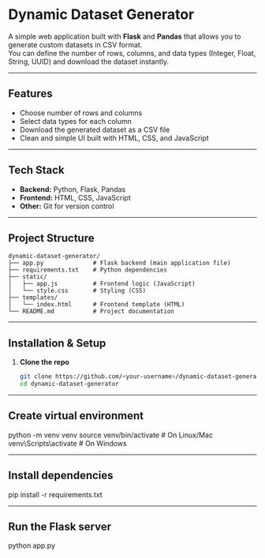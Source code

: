# Dynamic Dataset Generator

A simple web application built with **Flask** and **Pandas** that allows you to generate custom datasets in CSV format.  
You can define the number of rows, columns, and data types (Integer, Float, String, UUID) and download the dataset instantly.

---

## Features
- Choose number of rows and columns
- Select data types for each column
- Download the generated dataset as a CSV file
- Clean and simple UI built with HTML, CSS, and JavaScript

---

## Tech Stack
- **Backend:** Python, Flask, Pandas
- **Frontend:** HTML, CSS, JavaScript
- **Other:** Git for version control

---

## Project Structure

```plaintext
dynamic-dataset-generator/
├── app.py              # Flask backend (main application file)
├── requirements.txt    # Python dependencies
├── static/
│   ├── app.js          # Frontend logic (JavaScript)
│   └── style.css       # Styling (CSS)
├── templates/
│   └── index.html      # Frontend template (HTML)
└── README.md           # Project documentation

```
---

## Installation & Setup

1. **Clone the repo**
   ```bash
   git clone https://github.com/<your-username>/dynamic-dataset-generator.git
   cd dynamic-dataset-generator
---
## Create virtual environment
python -m venv venv
source venv/bin/activate   # On Linux/Mac
venv\Scripts\activate      # On Windows

---
## Install dependencies
pip install -r requirements.txt


---
## Run the Flask server
python app.py

